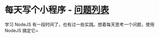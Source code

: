 # 每天写个小程序 - **[问题列表](https://github.com/barretlee/Node-Daily-Practice/issues)**

学习 NodeJS 有一段时间了，也有过一些实践。想着每天思考一个问题，使用 NodeJS 搞定它~

